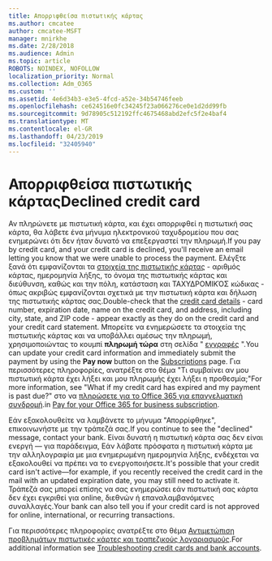 ```yaml
---
title: Απορριφθείσα πιστωτικής κάρτας
ms.author: cmcatee
author: cmcatee-MSFT
manager: mnirkhe
ms.date: 2/28/2018
ms.audience: Admin
ms.topic: article
ROBOTS: NOINDEX, NOFOLLOW
localization_priority: Normal
ms.collection: Adm_O365
ms.custom: ''
ms.assetid: 4e6d34b3-e3e5-4fcd-a52e-34b54746feeb
ms.openlocfilehash: ce624516e0fc34245f23a066276ce0e1d2dd99fb
ms.sourcegitcommit: 9d78905c512192ffc4675468abd2efc5f2e4baf4
ms.translationtype: MT
ms.contentlocale: el-GR
ms.lasthandoff: 04/23/2019
ms.locfileid: "32405940"
---
```

# <a name="declined-credit-card"></a><span data-ttu-id="9187c-102">Απορριφθείσα πιστωτικής κάρτας</span><span class="sxs-lookup"><span data-stu-id="9187c-102">Declined credit card</span></span>

<span data-ttu-id="9187c-103">Αν πληρώνετε με πιστωτική κάρτα, και έχει απορριφθεί η πιστωτική σας κάρτα, θα λάβετε ένα μήνυμα ηλεκτρονικού ταχυδρομείου που σας ενημερώνει ότι δεν ήταν δυνατό να επεξεργαστεί την πληρωμή.</span><span class="sxs-lookup"><span data-stu-id="9187c-103">If you pay by credit card, and your credit card is declined, you'll receive an email letting you know that we were unable to process the payment.</span></span> <span data-ttu-id="9187c-104">Ελέγξτε ξανά ότι εμφανίζονται τα [στοιχεία της πιστωτικής κάρτας](https://go.microsoft.com/fwlink/p/?linkid=842054) - αριθμός κάρτας, ημερομηνία λήξης, το όνομα της πιστωτικής κάρτας και διεύθυνση, καθώς και την πόλη, κατάσταση και ΤΑΧΥΔΡΟΜΙΚΌΣ κώδικας - όπως ακριβώς εμφανίζονται σχετικά με την πιστωτική κάρτα και δήλωση της πιστωτικής κάρτας σας.</span><span class="sxs-lookup"><span data-stu-id="9187c-104">Double-check that the [credit card details](https://go.microsoft.com/fwlink/p/?linkid=842054) - card number, expiration date, name on the credit card, and address, including city, state, and ZIP code - appear exactly as they do on the credit card and your credit card statement.</span></span> <span data-ttu-id="9187c-105">Μπορείτε να ενημερώσετε τα στοιχεία της πιστωτικής κάρτας και να υποβάλλει αμέσως την πληρωμή, χρησιμοποιώντας το κουμπί **πληρωμή τώρα** στη σελίδα " [εγγραφές](https://go.microsoft.com/fwlink/p/?linkid=842054) ".</span><span class="sxs-lookup"><span data-stu-id="9187c-105">You can update your credit card information and immediately submit the payment by using the **Pay now** button on the [Subscriptions](https://go.microsoft.com/fwlink/p/?linkid=842054) page.</span></span> <span data-ttu-id="9187c-106">Για περισσότερες πληροφορίες, ανατρέξτε στο θέμα "Τι συμβαίνει αν μου πιστωτική κάρτα έχει λήξει και μου πληρωμής έχει λήξει η προθεσμία;"</span><span class="sxs-lookup"><span data-stu-id="9187c-106">For more information, see "What if my credit card has expired and my payment is past due?"</span></span> <span data-ttu-id="9187c-107">στο να [πληρώσετε για το Office 365 για επαγγελματική συνδρομή](https://support.office.com/article/734f4aab-df2d-4e9b-8cb1-691910bde216).</span><span class="sxs-lookup"><span data-stu-id="9187c-107">in [Pay for your Office 365 for business subscription](https://support.office.com/article/734f4aab-df2d-4e9b-8cb1-691910bde216).</span></span>
  
<span data-ttu-id="9187c-108">Εάν εξακολουθείτε να λαμβάνετε το μήνυμα "Απορρίφθηκε", επικοινωνήστε με την τράπεζά σας.</span><span class="sxs-lookup"><span data-stu-id="9187c-108">If you continue to see the "declined" message, contact your bank.</span></span> <span data-ttu-id="9187c-109">Είναι δυνατή η πιστωτική κάρτα σας δεν είναι ενεργή — για παράδειγμα, Εάν λάβατε πρόσφατα η πιστωτική κάρτα με την αλληλογραφία με μια ενημερωμένη ημερομηνία λήξης, ενδέχεται να εξακολουθεί να πρέπει να το ενεργοποιήσετε.</span><span class="sxs-lookup"><span data-stu-id="9187c-109">It's possible that your credit card isn't active—for example, if you recently received the credit card in the mail with an updated expiration date, you may still need to activate it.</span></span> <span data-ttu-id="9187c-110">Τράπεζά σας μπορεί επίσης να σας ενημερώσει εάν πιστωτική σας κάρτα δεν έχει εγκριθεί για online, διεθνών ή επαναλαμβανόμενες συναλλαγές.</span><span class="sxs-lookup"><span data-stu-id="9187c-110">Your bank can also tell you if your credit card is not approved for online, international, or recurring transactions.</span></span>
  
<span data-ttu-id="9187c-111">Για περισσότερες πληροφορίες ανατρέξτε στο θέμα [Αντιμετώπιση προβλημάτων πιστωτικές κάρτες και τραπεζικούς λογαριασμούς](https://support.office.com/article/30ba9c83-50d8-4020-90ed-830a5b8c8724).</span><span class="sxs-lookup"><span data-stu-id="9187c-111">For additional information see [Troubleshooting credit cards and bank accounts](https://support.office.com/article/30ba9c83-50d8-4020-90ed-830a5b8c8724).</span></span>
  

